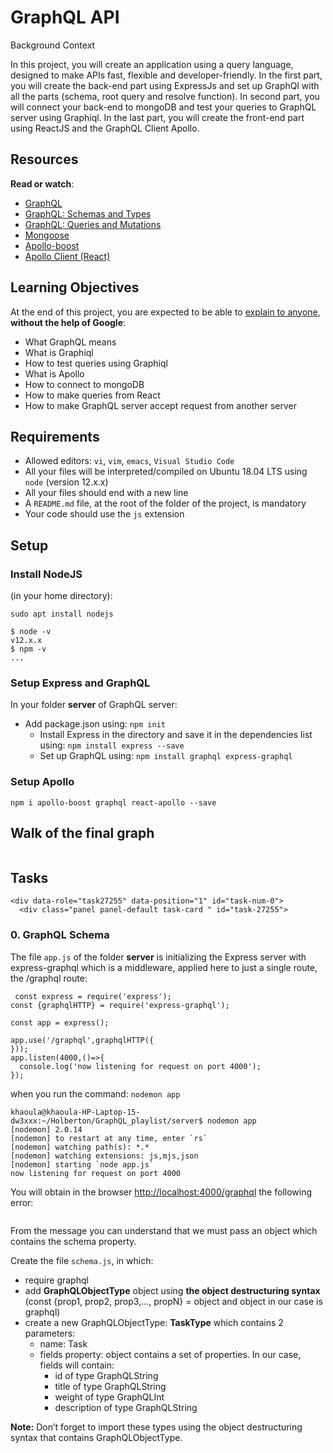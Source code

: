 # GraphQL API

Background Context

In this project, you will create an application using a query language, designed to make APIs fast, flexible and developer-friendly. In the first part, you will create the back-end part using ExpressJs and set up GraphQl with all the parts (schema, root query and resolve function). In second part, you will connect your back-end to mongoDB and test your queries to GraphQL server using Graphiql. In the last part, you will create the front-end part using ReactJS and the GraphQL Client Apollo.


<h2>Resources</h2>

<p><strong>Read or watch</strong>:</p>

<ul>
<li><a href="https://graphql.org/" title="GraphQL" target="_blank">GraphQL</a> </li>
<li><a href="https://graphql.org/learn/schema/" title="GraphQL: Schemas and Types" target="_blank">GraphQL: Schemas and Types</a></li>
<li><a href="https://graphql.org/learn/queries/" title="GraphQL: Queries and Mutations" target="_blank">GraphQL: Queries and Mutations</a> </li>
<li><a href="https://mongoosejs.com/docs/" title="Mongoose" target="_blank">Mongoose</a> </li>
<li><a href="https://www.npmjs.com/package/apollo-boost" title="Apollo-boost" target="_blank">Apollo-boost</a> </li>
<li><a href="https://www.apollographql.com/docs/react/" title="Apollo Client (React)" target="_blank">Apollo Client (React)</a></li>
</ul>

<h2>Learning Objectives</h2>

<p>At the end of this project, you are expected to be able to <a href="/rltoken/iDQXbhrFbLNwYHLI2brw1w" title="explain to anyone" target="_blank">explain to anyone</a>, <strong>without the help of Google</strong>:</p>

<ul>
<li>What GraphQL means</li>
<li>What is Graphiql</li>
<li>How to test queries using Graphiql</li>
<li>What is Apollo</li>
<li>How to connect to mongoDB</li>
<li>How to make queries from React</li>
<li>How to make GraphQL server accept request from another server</li>
</ul>

<h2>Requirements</h2>

<ul>
<li>Allowed editors: <code>vi</code>, <code>vim</code>, <code>emacs</code>, <code>Visual Studio Code</code></li>
<li>All your files will be interpreted/compiled on Ubuntu 18.04 LTS using <code>node</code> (version 12.x.x)</li>
<li>All your files should end with a new line</li>
<li>A <code>README.md</code> file, at the root of the folder of the project, is mandatory</li>
<li>Your code should use the <code>js</code> extension</li>
</ul>

<h2>Setup</h2>

<h3>Install NodeJS</h3>

<p>(in your home directory): </p>

<pre><code>sudo apt install nodejs 
</code></pre>

<pre><code>$ node -v
v12.x.x
$ npm -v
...
</code></pre>

<h3>Setup Express and GraphQL</h3>

<p>In your folder <strong>server</strong> of GraphQL server:</p>

<ul>
<li> Add package.json using:  <code>npm init</code>

<ul>
<li>Install Express in the directory and save it in the dependencies list using: <code>npm install express --save</code></li>
<li>Set up GraphQL using: <code>npm install graphql express-graphql</code></li>
</ul></li>
</ul>

<h3>Setup Apollo</h3>

<pre><code>npm i apollo-boost graphql react-apollo --save
</code></pre>

<h2>Walk of the final graph</h2>

<p><img src="![alt text](images/yGraphQL.png)
" alt="" loading='lazy' style="" /></p>

  </div>
</div>

 <h2 class="gap">Tasks</h2>

    <div data-role="task27255" data-position="1" id="task-num-0">
      <div class="panel panel-default task-card " id="task-27255">
  <span id="user_id" data-id="6138"></span>

  <div class="panel-heading panel-heading-actions">
    <h3 class="panel-title">
      0. GraphQL Schema
    </h3>
  </div>

  <div class="panel-body">
    <span id="user_id" data-id="6138"></span>

<!-- Progress vs Score -->

  <!-- Task Body -->
  <p>The file <code>app.js</code> of the folder <strong>server</strong> is initializing the Express server with express-graphql which is a middleware, applied here to just a single route, the /graphql route:</p>

<pre><code> const express = require(&#39;express&#39;);
const {graphqlHTTP} = require(&#39;express-graphql&#39;);

const app = express();

app.use(&#39;/graphql&#39;,graphqlHTTP({
}));
app.listen(4000,()=&gt;{
  console.log(&#39;now listening for request on port 4000&#39;);
});
</code></pre>

<p>when you run the command: <code>nodemon app</code></p>

<pre><code>khaoula@khaoula-HP-Laptop-15-dw3xxx:~/Holberton/GraphQL_playlist/server$ nodemon app
[nodemon] 2.0.14
[nodemon] to restart at any time, enter `rs`
[nodemon] watching path(s): *.*
[nodemon] watching extensions: js,mjs,json
[nodemon] starting `node app.js`
now listening for request on port 4000
</code></pre>

<p>You will obtain in the browser <a href="/rltoken/KohFJj0zeWT_A7T56rY-tQ" title="http://localhost:4000/graphql" target="_blank">http://localhost:4000/graphql</a> the following error:</p>

<p><img src="https://s3.eu-west-3.amazonaws.com/hbtn.intranet/uploads/medias/2022/1/de16a4b57a0a93d20c8a56f51bc7d48560700543.png?X-Amz-Algorithm=AWS4-HMAC-SHA256&X-Amz-Credential=AKIA4MYA5JM5DUTZGMZG%2F20240304%2Feu-west-3%2Fs3%2Faws4_request&X-Amz-Date=20240304T144714Z&X-Amz-Expires=86400&X-Amz-SignedHeaders=host&X-Amz-Signature=6ca95e6de5dac78ccfc8b2cd1ba9e696a16fa3d0c7cca16cc936a67b3a372cda" alt="" loading='lazy' style="" /></p>

<p>From the message you can understand that we must pass an object which contains the schema property.</p>

<p>Create the file <code>schema.js</code>, in which:</p>

<ul>
<li>require graphql</li>
<li>add <strong>GraphQLObjectType</strong> object using <strong>the object destructuring syntax</strong> (const {prop1, prop2, prop3,&hellip;, propN} = object and object in our case is graphql)</li>
<li>create a new GraphQLObjectType: <strong>TaskType</strong> which contains 2 parameters:

<ul>
<li> name: Task</li>
<li> fields property: object contains a set of properties. In our case, fields will contain:

<ul>
<li> id of type GraphQLString</li>
<li>title of type GraphQLString</li>
<li> weight of type GraphQLInt</li>
<li>description of type GraphQLString</li>
</ul></li>
</ul></li>
</ul>

<p><strong>Note:</strong>  Don&rsquo;t forget to import these types using the object destructuring syntax that contains GraphQLObjectType.</p>

  </div>
